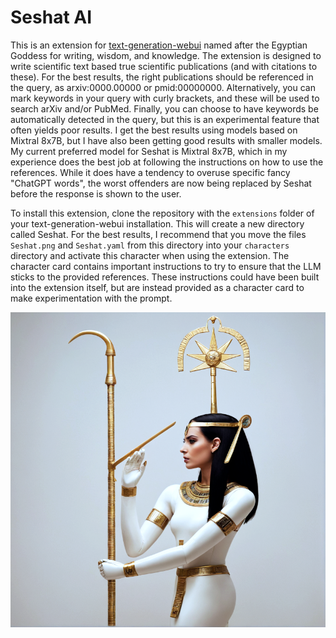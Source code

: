 # Seshat AI

This is an extension for [text-generation-webui](https://github.com/oobabooga/text-generation-webui) named after the Egyptian Goddess for writing, wisdom, and knowledge. The extension is designed to write scientific text based true scientific publications (and with citations to these). For the best results, the right publications should be referenced in the query, as arxiv:0000.00000 or pmid:00000000. Alternatively, you can mark keywords in your query with curly brackets, and these will be used to search arXiv and/or PubMed. Finally, you can choose to have keywords be automatically detected in the query, but this is an experimental feature that often yields poor results. I get the best results using models based on Mixtral 8x7B, but I have also been getting good results with smaller models. My current preferred model for Seshat is Mixtral 8x7B, which in my experience does the best job at following the instructions on how to use the references. While it does have a tendency to overuse specific fancy "ChatGPT words", the worst offenders are now being replaced by Seshat before the response is shown to the user.

To install this extension, clone the repository with the ``extensions`` folder of your text-generation-webui installation. This will create a new directory called Seshat. For the best results, I recommend that you move the files ``Seshat.png`` and ``Seshat.yaml`` from this directory into your ``characters`` directory and activate this character when using the extension. The character card contains important instructions to try to ensure that the LLM sticks to the provided references. These instructions could have been built into the extension itself, but are instead provided as a character card to make experimentation with the prompt.

![AI-generated image of Sethat](Seshat.png)